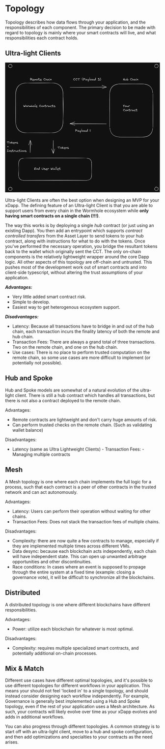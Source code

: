 # Topology

Topology describes how data flows through your application, and the responsibilities of each component. The primary decision to be made with regard to topology is mainly where your smart contracts will live, and what responsibilities each contract holds.

## Ultra-light Clients

![Ultra-light client](../../diagrams/images/ultralight.png "Ultra Light Clients")

Ultra-light Clients are often the best option when designing an MVP for your xDapp. The defining feature of an Ultra-light Client is that you are able to support users from every chain in the Wormhole ecosystem while **only having smart contracts on a single chain (!!!)**.

The way this works is by deploying a single _hub_ contract (or just using an existing Dapp). You then add an entrypoint which supports _contract controlled transfers_ from the Asset Layer to send tokens to your hub contract, along with instructions for what to do with the tokens. Once you've performed the necessary operation, you bridge the resultant tokens back to the wallet which originally sent the CCT. The only on-chain components is the relatively lightweight wrapper around the core Dapp logic. All other aspects of this topology are off-chain and untrusted. This pushes most of the development work out of smart contracts and into client-side typescript, without altering the trust assumptions of your application.

**_Advantages:_**

- Very little added smart contract risk.
- Simple to develop.
- Easiest way to get heterogenous ecosystem support.

**_Disadvantages:_**

- Latency: Because all transactions have to bridge in and out of the hub chain, each transaction incurs the finality latency of both the remote and hub chain.
- Transaction Fees: There are always a grand total of three transactions. Two on the remote chain, and one on the hub chain.
- Use cases: There is no place to perform trusted computation on the remote chain, so some use cases are more difficult to implement (or potentially not possible).

## Hub and Spoke

Hub and Spoke models are somewhat of a natural evolution of the ultra-light client. There is still a hub contract which handles all transactions, but there is not also a contract deployed to the remote chain.

Advantages:

- Remote contracts are lightweight and don't carry huge amounts of risk.
- Can perform trusted checks on the remote chain. (Such as validating wallet balance)

Disadvantages:

- Latency (same as Ultra Lightweight Clients) - Transaction Fees: - Managing multiple contracts

## Mesh

A Mesh topology is one where each chain implements the full logic for a process, such that each contract is a peer of other contracts in the trusted network and can act autonomously.

Advantages:

- Latency: Users can perform their operation without waiting for other chains.
- Transaction Fees: Does not stack the transaction fees of multiple chains.

Disadvantages:

- Complexity: there are now quite a few contracts to manage, especially if they are implemented multiple times across different VMs.
- Data desync: because each blockchain acts independently, each chain will have independent state. This can open up unwanted arbitrage opportunities and other discontinuities.
- Race conditions: In cases where an event is supposed to propage through the entire system at a fixed time (example: closing a governance vote), it will be difficult to synchronize all the blockchains.

## Distributed

A distributed topology is one where different blockchains have different responsibilities.

Advantages:

- Power: utilize each blockchain for whatever is most optimal.

Disadvantages:

- Complexity: requires multiple specialized smart contracts, and potentially additional on-chain processes.

## Mix & Match

Different use cases have different optimal topologies, and it's possible to use different topologies for different workflows in your application. This means your should not feel 'locked in' to a single topology, and should instead consider designing each workflow independently. For example, Governance is generally best implemented using a Hub and Spoke topology, even if the rest of your application uses a Mesh architecture. As such, your contracts will likely evolve over time as your xDapp evolves and adds in additional workflows.

You can also progress through different topologies. A common strategy is to start off with an ultra-light client, move to a hub and spoke configuration, and then add optimizations and specialties to your contracts as the need arises.
